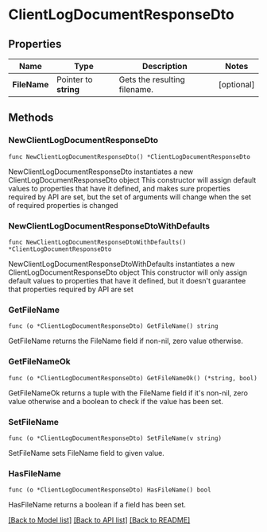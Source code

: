 # ClientLogDocumentResponseDto

## Properties

Name | Type | Description | Notes
------------ | ------------- | ------------- | -------------
**FileName** | Pointer to **string** | Gets the resulting filename. | [optional] 

## Methods

### NewClientLogDocumentResponseDto

`func NewClientLogDocumentResponseDto() *ClientLogDocumentResponseDto`

NewClientLogDocumentResponseDto instantiates a new ClientLogDocumentResponseDto object
This constructor will assign default values to properties that have it defined,
and makes sure properties required by API are set, but the set of arguments
will change when the set of required properties is changed

### NewClientLogDocumentResponseDtoWithDefaults

`func NewClientLogDocumentResponseDtoWithDefaults() *ClientLogDocumentResponseDto`

NewClientLogDocumentResponseDtoWithDefaults instantiates a new ClientLogDocumentResponseDto object
This constructor will only assign default values to properties that have it defined,
but it doesn't guarantee that properties required by API are set

### GetFileName

`func (o *ClientLogDocumentResponseDto) GetFileName() string`

GetFileName returns the FileName field if non-nil, zero value otherwise.

### GetFileNameOk

`func (o *ClientLogDocumentResponseDto) GetFileNameOk() (*string, bool)`

GetFileNameOk returns a tuple with the FileName field if it's non-nil, zero value otherwise
and a boolean to check if the value has been set.

### SetFileName

`func (o *ClientLogDocumentResponseDto) SetFileName(v string)`

SetFileName sets FileName field to given value.

### HasFileName

`func (o *ClientLogDocumentResponseDto) HasFileName() bool`

HasFileName returns a boolean if a field has been set.


[[Back to Model list]](../README.md#documentation-for-models) [[Back to API list]](../README.md#documentation-for-api-endpoints) [[Back to README]](../README.md)


